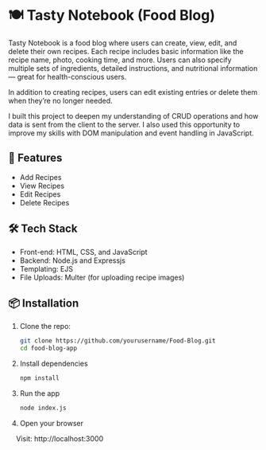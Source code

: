 # 🍽️ Tasty Notebook (Food Blog)

Tasty Notebook is a food blog where users can create, view, edit, and delete their own recipes. Each recipe includes basic information like the recipe name, photo, cooking time, and more. Users can also specify multiple sets of ingredients, detailed instructions, and nutritional information — great for health-conscious users.

In addition to creating recipes, users can edit existing entries or delete them when they’re no longer needed.

I built this project to deepen my understanding of CRUD operations and how data is sent from the client to the server. I also used this opportunity to improve my skills with DOM manipulation and event handling in JavaScript.

## 🚀 Features

- Add Recipes 
- View Recipes
- Edit Recipes
- Delete Recipes

## 🛠️ Tech Stack

- Front-end: HTML, CSS, and JavaScript 
- Backend: Node.js and Expressjs
- Templating: EJS
- File Uploads: Multer (for uploading recipe images)

## 📦 Installation

1. Clone the repo:

   ```bash
   git clone https://github.com/yourusername/Food-Blog.git
   cd food-blog-app

2. Install dependencies

    ```bash
    npm install

3. Run the app
    
    ```bash
    node index.js

4. Open your browser

&nbsp;&nbsp;&nbsp;&nbsp;Visit: http://localhost:3000
